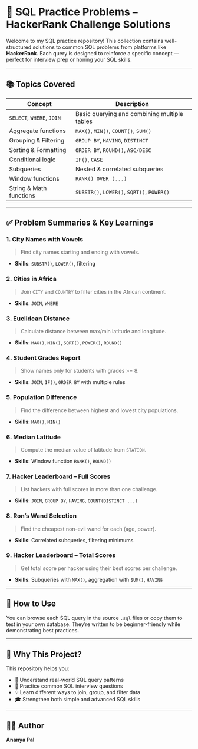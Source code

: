 # 🧠 SQL Practice Problems – HackerRank Challenge Solutions

Welcome to my SQL practice repository! This collection contains well-structured solutions to common SQL problems from platforms like **HackerRank**. Each query is designed to reinforce a specific concept — perfect for interview prep or honing your SQL skills.

---

## 📚 Topics Covered

| Concept | Description |
|--------|-------------|
| `SELECT`, `WHERE`, `JOIN` | Basic querying and combining multiple tables |
| Aggregate functions | `MAX()`, `MIN()`, `COUNT()`, `SUM()` |
| Grouping & Filtering | `GROUP BY`, `HAVING`, `DISTINCT` |
| Sorting & Formatting | `ORDER BY`, `ROUND()`, `ASC/DESC` |
| Conditional logic | `IF()`, `CASE` |
| Subqueries | Nested & correlated subqueries |
| Window functions | `RANK() OVER (...)` |
| String & Math functions | `SUBSTR()`, `LOWER()`, `SQRT()`, `POWER()` |

---

## ✅ Problem Summaries & Key Learnings

### 1. City Names with Vowels
> Find city names starting and ending with vowels.
- **Skills**: `SUBSTR()`, `LOWER()`, filtering

### 2. Cities in Africa
> Join `CITY` and `COUNTRY` to filter cities in the African continent.
- **Skills**: `JOIN`, `WHERE`

### 3. Euclidean Distance
> Calculate distance between max/min latitude and longitude.
- **Skills**: `MAX()`, `MIN()`, `SQRT()`, `POWER()`, `ROUND()`

### 4. Student Grades Report
> Show names only for students with grades >= 8.
- **Skills**: `JOIN`, `IF()`, `ORDER BY` with multiple rules

### 5. Population Difference
> Find the difference between highest and lowest city populations.
- **Skills**: `MAX()`, `MIN()`

### 6. Median Latitude
> Compute the median value of latitude from `STATION`.
- **Skills**: Window function `RANK()`, `ROUND()`

### 7. Hacker Leaderboard – Full Scores
> List hackers with full scores in more than one challenge.
- **Skills**: `JOIN`, `GROUP BY`, `HAVING`, `COUNT(DISTINCT ...)`

### 8. Ron’s Wand Selection
> Find the cheapest non-evil wand for each (age, power).
- **Skills**: Correlated subqueries, filtering minimums

### 9. Hacker Leaderboard – Total Scores
> Get total score per hacker using their best scores per challenge.
- **Skills**: Subqueries with `MAX()`, aggregation with `SUM()`, `HAVING`

---

## 📁 How to Use

You can browse each SQL query in the source `.sql` files or copy them to test in your own database. They’re written to be beginner-friendly while demonstrating best practices.

---

## 🚀 Why This Project?

This repository helps you:

- 🧩 Understand real-world SQL query patterns  
- 🧪 Practice common SQL interview questions  
- 💡 Learn different ways to join, group, and filter data  
- 🎓 Strengthen both simple and advanced SQL skills

---

## 🧑‍💻 Author

**Ananya Pal**  




